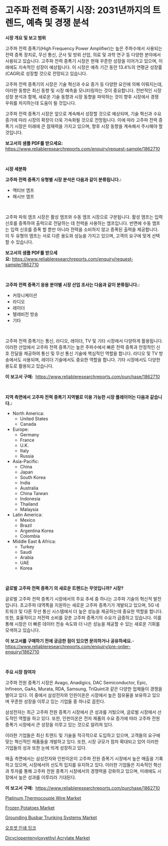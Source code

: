 <p><h1>고주파 전력 증폭기 시장: 2031년까지의 트렌드, 예측 및 경쟁 분석</h1></p><p><strong>시장 개요 및 보고 범위</strong></p>
<p><p>고주파 전력 증폭기(High Frequency Power Amplifier)는 높은 주파수에서 사용되는 전력 증폭 장치로, 무선 통신, 군사 및 방위 산업, 의료 및 과학 연구 등 다양한 분야에서 사용되고 있습니다. 고주파 전력 증폭기 시장은 현재 꾸준한 성장을 이어가고 있으며, 미래에도 지속적인 성장이 예상됩니다. 이 시장은 예측 기간 동안 13.4%의 연평균 성장률(CAGR)로 성장할 것으로 전망되고 있습니다.</p><p>고주파 전력 증폭기의 시장은 기술 혁신과 수요 증가 등 다양한 요인에 의해 이뤄지는데, 이러한 동향은 최신 동향 및 시장 예측을 모니터링하는 것이 중요합니다. 전반적인 시장 성장 분석과 함께, 새로운 기술 동향과 시장 동향을 파악하는 것이 향후 시장에서 경쟁 우위를 차지하는데 도움이 될 것입니다.</p><p>고주파 전력 증폭기 시장은 앞으로 계속해서 성장할 것으로 예상되며, 기술 혁신과 수요 증가에 따라 시장의 확장이 더욱 가속화될 것으로 전망됩니다. 이에 따라 고주파 전력 증폭기 시장은 미래에 큰 잠재력을 가지고 있으며, 향후 시장 동향을 계속해서 주시해야 할 것입니다.</p></p>
<p><strong>보고서의 샘플 PDF를 받으세요:</strong> <a href="https://www.reliableresearchreports.com/enquiry/request-sample/1862710">https://www.reliableresearchreports.com/enquiry/request-sample/1862710</a></p>
<p>&nbsp;</p>
<p><strong>시장 세분화</strong></p>
<p><strong>고주파 전력 증폭기 유형별 시장 분석은 다음과 같이 분류됩니다.:</strong></p>
<p><ul><li>액티브 앰프</li><li>패시브 앰프</li></ul></p>
<p>&nbsp;</p>
<p><p>고주파 파워 앰프 시장은 활성 앰프와 수동 앰프 시장으로 구분됩니다. 활성 앰프는 입력 신호를 증폭하여 출력으로 전달하는 데 전력을 사용하는 앰프입니다. 반면에 수동 앰프는 입력 신호를 증폭 할 뿐만 아니라 전력을 소비하지 않고 증폭된 출력을 제공합니다. 이 두 유형의 앰프는 서로 다른 용도와 성능을 가지고 있으며, 고객의 요구에 맞게 선택할 수 있습니다.</p></p>
<p><strong>보고서의 샘플 PDF를 받으세요:</strong>&nbsp;<a href="https://www.reliableresearchreports.com/enquiry/request-sample/1862710">https://www.reliableresearchreports.com/enquiry/request-sample/1862710</a></p>
<p>&nbsp;</p>
<p><strong> 고주파 전력 증폭기 응용 분야별 시장 산업 조사는 다음과 같이 분류됩니다.:</strong></p>
<p><ul><li>커뮤니케이션</li><li>라디오</li><li>레이더</li><li>텔레비전 방송</li><li>기타</li></ul></p>
<p>&nbsp;</p>
<p><p>고주파 전력 증폭기는 통신, 라디오, 레이더, TV 및 기타 시장에서 다양하게 활용됩니다. 이러한 산업에서 고주파 전력 증폭기는 높은 주파수에서 빠른 전력 증폭과 안정적인 신호 전달을 제공하여 통신 및 무선 통신 기술에 핵심적인 역할을 합니다. 라디오 및 TV 방송에서도 사용되며, 레이더 기술에서도 중요한 역할을 합니다. 기타 시장에서도 다양한 용도로 활용되고 있습니다.</p></p>
<p><strong>이 보고서 구매:</strong>&nbsp; <a href="https://www.reliableresearchreports.com/purchase/1862710">https://www.reliableresearchreports.com/purchase/1862710</a></p>
<p>&nbsp;</p>
<p><strong>지역 측면에서 고주파 전력 증폭기 지역별로 이용 가능한 시장 플레이어는 다음과 같습니다.:</strong></p>
<p><ul>
    <li>
        North America:
        <ul>
            <li>United States</li>
            <li>Canada</li>
        </ul>
    </li>
    <li>
        Europe:
        <ul>
            <li>Germany</li>
            <li>France</li>
            <li>U.K.</li>
            <li>Italy</li>
            <li>Russia</li>
        </ul>
    </li>
    <li>
        Asia-Pacific:
        <ul>
            <li>China</li>
            <li>Japan</li>
            <li>South Korea</li>
            <li>India</li>
            <li>Australia</li>
            <li>China Taiwan</li>
            <li>Indonesia</li>
            <li>Thailand</li>
            <li>Malaysia</li>
        </ul>
    </li>
    <li>
        Latin America:
        <ul>
            <li>Mexico</li>
            <li>Brazil</li>
            <li>Argentina Korea</li>
            <li>Colombia</li>
        </ul>
    </li>
    <li>
        Middle East & Africa:
        <ul>
            <li>Turkey</li>
            <li>Saudi</li>
            <li>Arabia</li>
            <li>UAE</li>
            <li>Korea</li>
        </ul>
    </li>
    </ul></p>
<p>&nbsp;</p>
<p><strong>글로벌 고주파 전력 증폭기 의 새로운 트렌드는 무엇입니까? 시장?</strong></p>
<p><p>글로벌 고주파 전력 증폭기 시장에서의 주요 추세 중 하나는 고주파 기술의 혁신적 발전입니다. 초고주파 대역폭을 지원하는 새로운 고주파 증폭기가 개발되고 있으며, 5G 네트워크 및 다른 무선 통신 시스템에서 더 높은 성능을 제공하는데 중요한 역할을 합니다. 또한, 효율적이고 저전력 소비를 갖춘 고주파 증폭기의 수요가 급증하고 있습니다. 이를 통해 시장은 더 빠른 데이터 전송 속도와 더 나은 성능을 제공할 수 있는 새로운 기회를 모색하고 있습니다.</p></p>
<p><strong>이 보고서를 구매하기 전에 궁금한 점이 있으면 문의하거나 공유하세요.</strong>- <a href="https://www.reliableresearchreports.com/enquiry/pre-order-enquiry/1862710">https://www.reliableresearchreports.com/enquiry/pre-order-enquiry/1862710</a></p>
<p>&nbsp;</p>
<p><strong>주요 시장 참여자</strong></p>
<p><p>고주파 전원 증폭기 시장은 Avago, Anadigics, DAC Semiconductor, Epic, Infineon, GaAs, Murata, RDA, Samsung, TriQuint과 같은 다양한 업체들이 경쟁을 벌이고 있다. 이 중에서 삼성전자와 인핀이온은 시장에서 높은 점유율을 보유하고 있으며 꾸준한 성장을 이루고 있는 기업들 중 하나로 꼽힌다. </p><p>삼성전자는 최근 고주파 전원 증폭기 시장에서 큰 성과를 거뒀으며, 글로벌 시장에서 선도적인 역할을 하고 있다. 또한, 인핀이온은 전자 제품의 수요 증가에 따라 고주파 전원 증폭기 시장에서 큰 성장을 이루고 있는 것으로 알려져 있다.</p><p>이러한 기업들은 최신 트렌드 및 기술을 적극적으로 도입하고 있으며, 고객들의 요구에 맞는 혁신적인 제품들을 개발하고 있다. 또한, 시장 규모가 점차 확대되고 있어 이러한 기업들의 성과 또한 눈에 띄게 성장하고 있다.</p><p>매출 측면에서는 삼성전자와 인핀이온이 고주파 전원 증폭기 시장에서 높은 매출을 기록하고 있으며, 시장에서의 선도적 입지를 유지하고 있다. 이러한 기업들은 지속적인 혁신과 투자를 통해 고주파 전원 증폭기 시장에서의 경쟁력을 강화하고 있으며, 미래에도 시장에서 높은 성과를 이루리라 기대된다.</p></p>
<p><strong>이 보고서 구매:</strong>&nbsp;&nbsp;<a href="https://www.reliableresearchreports.com/purchase/1862710">https://www.reliableresearchreports.com/purchase/1862710</a></p>
<p><p><a href="https://github.com/provorikovar/Market-Research-Report-List-3/blob/main/platinum-thermocouple-wire-market.md">Platinum Thermocouple Wire Market</a></p><p><a href="https://view.publitas.com/reportprime-1/frozen-potatoes-market-furnish-information-about-market-size-market-share-market-dynamics-and-projections-spanning-from-2024-to-2031/">Frozen Potatoes Market</a></p><p><a href="https://eight-handstand-8fb.notion.site/Grounding-Busbar-Trunking-Systems-Market-Size-Focuses-on-Market-Dynamics-In-Depth-Analysis-and-Futu-99a8de2cfa4b49478c870e3d10797e00">Grounding Busbar Trunking Systems Market</a></p><p><a href="https://github.com/oajzkywllm460/Market-Research-Report-List-1/blob/main/1753482192024.md">오프셋 인쇄 잉크</a></p><p><a href="https://github.com/CliffMedina6/Market-Research-Report-List-3/blob/main/dicyclopentenyloxyethyl-acrylate-market.md">Dicyclopentenyloxyethyl Acrylate Market</a></p></p>
